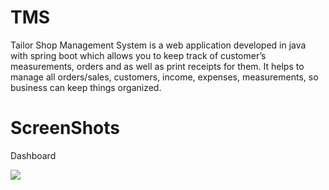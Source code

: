 # TMS
Tailor Shop Management System is a web application developed in java with spring boot which allows you to keep track of customer’s measurements, orders and as well as print receipts for them. It helps to manage all orders/sales, customers, income, expenses, measurements, so business can keep things organized.

# ScreenShots
Dashboard

![](https://raw.githubusercontent.com/realmoieen/tms/main/screenshots/dashboard.png)
